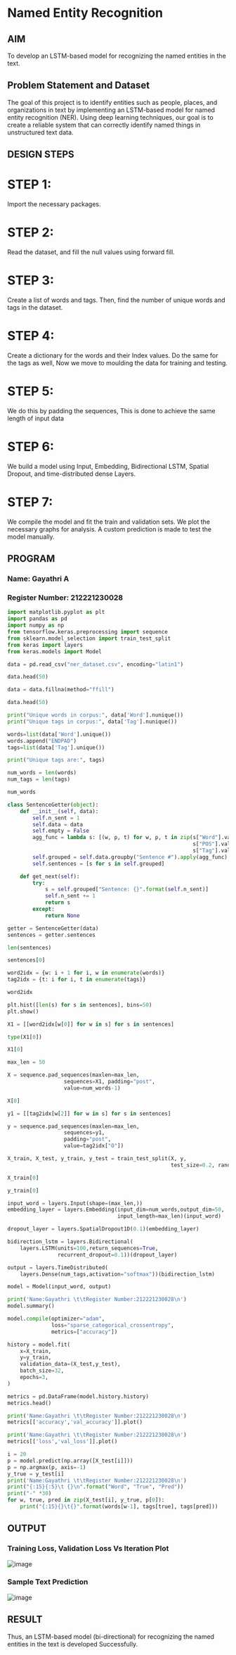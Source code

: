 # Named Entity Recognition

## AIM

To develop an LSTM-based model for recognizing the named entities in the text.

## Problem Statement and Dataset

The goal of this project is to identify entities such as people, places, and organizations in text by implementing an LSTM-based model for named entity recognition (NER). Using deep learning techniques, our goal is to create a reliable system that can correctly identify named things in unstructured text data.

## DESIGN STEPS

# STEP 1:
Import the necessary packages.

# STEP 2:
Read the dataset, and fill the null values using forward fill.

# STEP 3:
Create a list of words and tags. Then, find the number of unique words and tags in the dataset.

# STEP 4:
Create a dictionary for the words and their Index values. Do the same for the tags as well, Now we move to moulding the data for training and testing.

# STEP 5:
We do this by padding the sequences, This is done to achieve the same length of input data

# STEP 6:
We build a model using Input, Embedding, Bidirectional LSTM, Spatial Dropout, and time-distributed dense Layers.

# STEP 7:
We compile the model and fit the train and validation sets. We plot the necessary graphs for analysis. A custom prediction is made to test the model manually.

## PROGRAM
### Name: Gayathri A
### Register Number: 212221230028
```python
import matplotlib.pyplot as plt
import pandas as pd
import numpy as np
from tensorflow.keras.preprocessing import sequence
from sklearn.model_selection import train_test_split
from keras import layers
from keras.models import Model

data = pd.read_csv("ner_dataset.csv", encoding="latin1")

data.head(50)

data = data.fillna(method="ffill")

data.head(50)

print("Unique words in corpus:", data['Word'].nunique())
print("Unique tags in corpus:", data['Tag'].nunique())

words=list(data['Word'].unique())
words.append("ENDPAD")
tags=list(data['Tag'].unique())

print("Unique tags are:", tags)

num_words = len(words)
num_tags = len(tags)

num_words

class SentenceGetter(object):
    def __init__(self, data):
        self.n_sent = 1
        self.data = data
        self.empty = False
        agg_func = lambda s: [(w, p, t) for w, p, t in zip(s["Word"].values.tolist(),
                                                           s["POS"].values.tolist(),
                                                           s["Tag"].values.tolist())]
        self.grouped = self.data.groupby("Sentence #").apply(agg_func)
        self.sentences = [s for s in self.grouped]

    def get_next(self):
        try:
            s = self.grouped["Sentence: {}".format(self.n_sent)]
            self.n_sent += 1
            return s
        except:
            return None

getter = SentenceGetter(data)
sentences = getter.sentences

len(sentences)

sentences[0]

word2idx = {w: i + 1 for i, w in enumerate(words)}
tag2idx = {t: i for i, t in enumerate(tags)}

word2idx

plt.hist([len(s) for s in sentences], bins=50)
plt.show()

X1 = [[word2idx[w[0]] for w in s] for s in sentences]

type(X1[0])

X1[0]

max_len = 50

X = sequence.pad_sequences(maxlen=max_len,
                  sequences=X1, padding="post",
                  value=num_words-1)

X[0]

y1 = [[tag2idx[w[2]] for w in s] for s in sentences]

y = sequence.pad_sequences(maxlen=max_len,
                  sequences=y1,
                  padding="post",
                  value=tag2idx["O"])

X_train, X_test, y_train, y_test = train_test_split(X, y,
                                                    test_size=0.2, random_state=1)

X_train[0]

y_train[0]

input_word = layers.Input(shape=(max_len,))
embedding_layer = layers.Embedding(input_dim=num_words,output_dim=50,
                                   input_length=max_len)(input_word)

dropout_layer = layers.SpatialDropout1D(0.1)(embedding_layer)

bidirection_lstm = layers.Bidirectional(
    layers.LSTM(units=100,return_sequences=True,
                recurrent_dropout=0.1))(dropout_layer)

output = layers.TimeDistributed(
    layers.Dense(num_tags,activation="softmax"))(bidirection_lstm)

model = Model(input_word, output)

print('Name:Gayathri \t\tRegister Number:212221230028\n')
model.summary()

model.compile(optimizer="adam",
              loss="sparse_categorical_crossentropy",
              metrics=["accuracy"])

history = model.fit(
    x=X_train,
    y=y_train,
    validation_data=(X_test,y_test),
    batch_size=32,
    epochs=3,
)

metrics = pd.DataFrame(model.history.history)
metrics.head()

print('Name:Gayathri \t\tRegister Number:212221230028\n')
metrics[['accuracy','val_accuracy']].plot()

print('Name:Gayathri \t\tRegister Number:212221230028\n')
metrics[['loss','val_loss']].plot()

i = 20
p = model.predict(np.array([X_test[i]]))
p = np.argmax(p, axis=-1)
y_true = y_test[i]
print('Name:Gayathri \t\tRegister Number:212221230028\n')
print("{:15}{:5}\t {}\n".format("Word", "True", "Pred"))
print("-" *30)
for w, true, pred in zip(X_test[i], y_true, p[0]):
    print("{:15}{}\t{}".format(words[w-1], tags[true], tags[pred]))
```

## OUTPUT

### Training Loss, Validation Loss Vs Iteration Plot

![image](https://github.com/user-attachments/assets/ad3d2176-defc-4add-aad3-2c3c90d615a4)

### Sample Text Prediction

![image](https://github.com/user-attachments/assets/75c52902-9ad2-47f9-838a-b49aec54a934)


## RESULT

Thus, an LSTM-based model (bi-directional) for recognizing the named entities in the text is developed Successfully.
